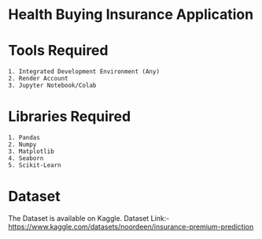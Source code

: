 # Health Buying Insurance Application

# Tools Required

    1. Integrated Development Environment (Any)
    2. Render Account
    3. Jupyter Notebook/Colab

# Libraries Required

    1. Pandas
    2. Numpy
    3. Matplotlib
    4. Seaborn
    5. Scikit-Learn


# Dataset

The Dataset is available on Kaggle.
Dataset Link:- https://www.kaggle.com/datasets/noordeen/insurance-premium-prediction

